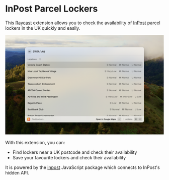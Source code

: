 # InPost Parcel Lockers

This [Raycast](https://www.raycast.com/) extension allows you to check the availability of [InPost](https://inpost.co.uk/) parcel lockers in the UK quickly and easily.

![Screenshot](./metadata/screenshot.png?raw=true)

With this extension, you can:

* Find lockers near a UK postcode and check their availability
* Save your favourite lockers and check their availability

It is powered by the [inpost](https://github.com/timrogers/inpost) JavaScript package which connects to InPost's hidden API.
